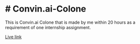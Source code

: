 # # Convin.ai-Colone

This is Convin.ai Colone that is made by me within 20 hours as a requirement of one internship assignment.

[Live link](https://github.com/Yash4Parmar/Convin.ai-Colone#httpsyash4parmargithubioconvinai-colone)

